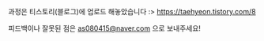 과정은 티스토리(블로그)에 업로드 해놓았습니다 :>
https://taehyeon.tistory.com/8

피드백이나 잘못된 점은 as080415@naver.com 으로 보내주세요!
